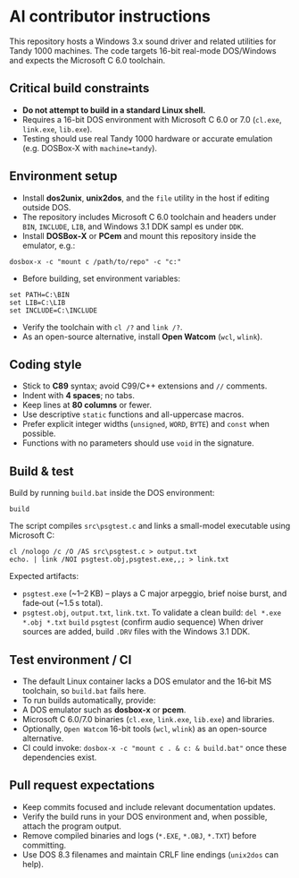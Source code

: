 # AI contributor instructions

This repository hosts a Windows 3.x sound driver and related utilities for Tandy 1000 machines.
The code targets 16-bit real-mode DOS/Windows and expects the Microsoft C 6.0 toolchain.

## Critical build constraints
- **Do not attempt to build in a standard Linux shell.**
- Requires a 16-bit DOS environment with Microsoft C 6.0 or 7.0 (`cl.exe`, `link.exe`, `lib.exe`).
- Testing should use real Tandy 1000 hardware or accurate emulation (e.g. DOSBox‑X with `machine=tandy`).

## Environment setup
- Install **dos2unix**, **unix2dos**, and the `file` utility in the host if editing outside DOS.
- The repository includes Microsoft C 6.0 toolchain and headers under `BIN`, `INCLUDE`, `LIB`, and Windows 3.1 DDK sampl
es under `DDK`.
- Install **DOSBox‑X** or **PCem** and mount this repository inside the emulator, e.g.:

```
dosbox-x -c "mount c /path/to/repo" -c "c:"
```
- Before building, set environment variables:

```
set PATH=C:\BIN
set LIB=C:\LIB
set INCLUDE=C:\INCLUDE
```
- Verify the toolchain with `cl /?` and `link /?`.
- As an open-source alternative, install **Open Watcom** (`wcl`, `wlink`).

## Coding style
- Stick to **C89** syntax; avoid C99/C++ extensions and `//` comments.
- Indent with **4 spaces**; no tabs.
- Keep lines at **80 columns** or fewer.
- Use descriptive `static` functions and all-uppercase macros.
- Prefer explicit integer widths (`unsigned`, `WORD`, `BYTE`) and `const` when possible.
- Functions with no parameters should use `void` in the signature.

## Build & test
Build by running `build.bat` inside the DOS environment:

```
build
```
The script compiles `src\psgtest.c` and links a small-model executable using Microsoft C:

```
cl /nologo /c /O /AS src\psgtest.c > output.txt
echo. | link /NOI psgtest.obj,psgtest.exe,,; > link.txt
```
Expected artifacts:
- `psgtest.exe` (~1–2 KB) – plays a C major arpeggio, brief noise burst, and fade‑out (~1.5 s total).
- `psgtest.obj`, `output.txt`, `link.txt`.
To validate a clean build:
`del *.exe *.obj *.txt`
`build`
`psgtest` (confirm audio sequence)
When driver sources are added, build `.DRV` files with the Windows 3.1 DDK.

## Test environment / CI
- The default Linux container lacks a DOS emulator and the 16‑bit MS toolchain, so `build.bat` fails here.
- To run builds automatically, provide:
- A DOS emulator such as **dosbox-x** or **pcem**.
- Microsoft C 6.0/7.0 binaries (`cl.exe`, `link.exe`, `lib.exe`) and libraries.
- Optionally, `Open Watcom` 16-bit tools (`wcl`, `wlink`) as an open-source alternative.
- CI could invoke: `dosbox-x -c "mount c . & c: & build.bat"` once these dependencies exist.

## Pull request expectations
- Keep commits focused and include relevant documentation updates.
- Verify the build runs in your DOS environment and, when possible, attach the program output.
- Remove compiled binaries and logs (`*.EXE`, `*.OBJ`, `*.TXT`) before committing.
- Use DOS 8.3 filenames and maintain CRLF line endings (`unix2dos` can help).

